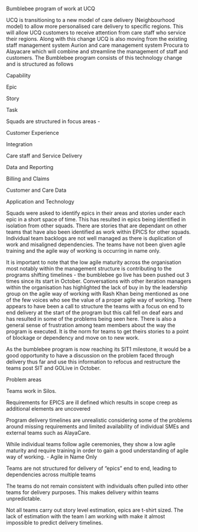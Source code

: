 Bumblebee program of work at UCQ

UCQ is transitioning to a new model of care delivery (Neighbourhood model) to allow more personalised care delivery to specific regions. This will allow UCQ customers to receive attention from care staff who service their regions. Along with this change UCQ is also moving from the existing staff management system Aurion and care management system Procura to Alayacare which will combine and streamline the management of staff and customers. The Bumblebee program consists of this technology change and is structured as follows

Capability

Epic

Story

Task

Squads are structured in focus areas -

Customer Experience

Integration

Care staff and Service Delivery

Data and Reporting

Billing and Claims

Customer and Care Data

Application and Technology

Squads were asked to identify epics in their areas and stories under each epic in a short space of time. This has resulted in epics being identified in isolation from other squads. There are stories that are dependant on other teams that have also been identified as work within EPICS for other squads. Individual team backlogs are not well managed as there is duplication of work and misaligned dependencies. The teams have not been given agile training and the agile way of working is occurring in name only.

It is important to note that the low agile maturity across the organisation most notably within the management structure is contributing to the programs shifting timelines - the bumblebee go live has been pushed out 3 times since its start in October. Conversations with other iteration managers within the organisation has highlighted the lack of buy in by the leadership group on the agile way of working with Rash Khan being mentioned as one of the few voices who see the value of a proper agile way of working. There appears to have been a call to structure the teams with a focus on end to end delivery at the start of the program but this call fell on deaf ears and has resulted in some of the problems being seen here. There is also a general sense of frustration among team members about the way the program is executed. It is the norm for teams to get theirs stories to a point of blockage or dependency and move on to new work.

As the bumblebee program is now reaching its SIT1 milestone, it would be a good opportunity to have a discussion on the problem faced through delivery thus far and use this information to refocus and restructure the teams post SIT and GOLive in October.

Problem areas

Teams work in Silos.

Requirements for EPICS are ill defined which results in scope creep as additional elements are uncovered

Program delivery timelines are unrealistic considering some of the problems around missing requirements and limited availability of individual SMEs and external teams such as AlayaCare.

While individual teams follow agile ceremonies, they show a low agile maturity and require training in order to gain a good understanding of agile way of working. - Agile in Name Only

Teams are not structured for delivery of “epics” end to end, leading to dependencies across multiple teams

The teams do not remain consistent with individuals often pulled into other teams for delivery purposes. This makes delivery within teams unpredictable.

Not all teams carry out story level estimation, epics are t-shirt sized. The lack of estimation with the team I am working with make it almost impossible to predict delivery timelines.